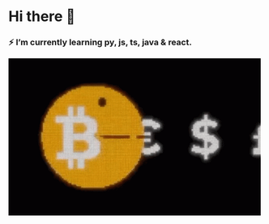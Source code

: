 # Hi there 👋

### ⚡ I’m currently learning py, js, ts, java & react.      

![Bit](https://github.com/comoncada/comoncada/blob/main/btc-bitcoin.gif)



<!--
**comoncada/comoncada** is a ✨ _special_ ✨ repository because its `README.md` (this file) appears on your GitHub profile.

Here are some ideas to get you started:

- 🔭 I’m currently working on ...
- 🌱 I’m currently learning ...
- 👯 I’m looking to collaborate on ...
- 🤔 I’m looking for help with ...
- 💬 Ask me about ...
- 📫 How to reach me: ...
- 😄 Pronouns: ...
- ⚡ Fun fact: ...
-->
